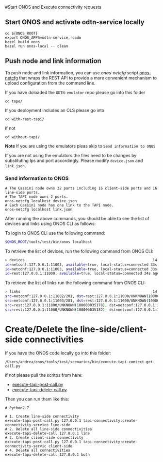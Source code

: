 #Start ONOS and Execute connectivity requests
## Start ONOS and activate odtn-service locally

```shell
cd ${ONOS_ROOT}
export ONOS_APPS=odtn-service,roadm
bazel build onos
bazel run onos-local -- clean
```

## Push node and link information
To push node and link information, you can use *onos-netcfg* script [onos-netcfg](https://github.com/opennetworkinglab/onos/tree/master/tools/package/runtime/bin/onos-netcfg)  that wraps the REST API to provide a more convenient mechanism to upload configuration from the command line. 

If you have doloaded the `ODTN-emulator` repo please go into this folder
```shell
cd topo/
```
If you deployment includes an OLS please go into
```shell
cd with-rest-tapi/
```
if not
```shell
cd without-tapi/
```
**Note** If you are using the emulators pleas skip to `Send information to ONOS`

If you are not using the emulators the files need to be changes by substituting Ips and port accordingly.
Please modify `device.json` and `link.json`. 

### Send information to ONOS
```shell
# The Cassini node owns 32 ports including 16 client-side ports and 16 line-side ports.
# The TAPI node owns 2 ports.
onos-netcfg localhost device.json
# Each Cassini node has one link to the TAPI node.
onos-netcfg localhost link.json
```

After running the above commands, you should be able to see the list of devices and links using ONOS CLI as follows:

To login to ONOS CLI use the following command:
```bash
$ONOS_ROOT/tools/test/bin/onos localhost
```
To retrieve the list of devices, run the following command from ONOS CLI:
```bash
> devices                                                           14:32:02
id=netconf:127.0.0.1:11002, available=true, local-status=connected 33s ago, role=MASTER, type=TERMINAL_DEVICE, mfr=EDGECORE, hw=Cassini, sw=OcNOS, serial=, chassis=1, driver=cassini-ocnos, ipaddress=127.0.0.1, locType=none, name=cassini2, port=11002, protocol=NETCONF
id=netconf:127.0.0.1:11003, available=true, local-status=connected 33s ago, role=MASTER, type=TERMINAL_DEVICE, mfr=EDGECORE, hw=Cassini, sw=OcNOS, serial=, chassis=1, driver=cassini-ocnos, ipaddress=127.0.0.1, locType=none, name=cassini1, port=11003, protocol=NETCONF
id=rest:127.0.0.1:11000, available=true, local-status=connected 34s ago, role=MASTER, type=OLS, mfr=Tapi, hw=0, sw=2.1, serial=Unknown, chassis=0, driver=ols, locType=none, name=rest:127.0.0.1:11000, protocol=REST
```
To retrieve the list of links run the following command from ONOS CLI:

```bash
> links                                                             14:32:04
src=netconf:127.0.0.1:11002/201, dst=rest:127.0.0.1:11000/UNKNOWN(100000035178), type=OPTICAL, state=ACTIVE, durable=true, metric=1.0, expected=true
src=netconf:127.0.0.1:11003/201, dst=rest:127.0.0.1:11000/UNKNOWN(100000035182), type=OPTICAL, state=ACTIVE, durable=true, metric=1.0, expected=true
src=rest:127.0.0.1:11000/UNKNOWN(100000035178), dst=netconf:127.0.0.1:11002/201, type=OPTICAL, state=ACTIVE, durable=true, metric=1.0, expected=true
src=rest:127.0.0.1:11000/UNKNOWN(100000035182), dst=netconf:127.0.0.1:11003/201, type=OPTICAL, state=ACTIVE, durable=true, metric=1.0, expected=true
```

# Create/Delete the line-side/client-side connectivities
If you have the ONOS code locally go into this folder:
```shell
/Users/andrea/onos/tools/test/scenarios/bin/execute-tapi-context-get-call.py
```
if not please pull the scritps from here:  
- [execute-tapi-post-call.py](https://github.com/opennetworkinglab/onos/blob/master/tools/test/scenarios/bin/execute-tapi-delete-call.py)
- [execute-tapi-delete-call.py](https://github.com/opennetworkinglab/onos/blob/master/tools/test/scenarios/bin/execute-tapi-post-call.py)

Then you can run them like this:
```shell
# Python2.7

# 1. Create line-side connectivity
execute-tapi-post-call.py 127.0.0.1 tapi-connectivity:create-connectivity-service line-side
# 2. Delete all line-side connectivities
execute-tapi-delete-call 127.0.0.1 line
# 3. Create client-side connectivity
execute-tapi-post-call.py 127.0.0.1 tapi-connectivity:create-connectivity-servic client-side
# 4. Delete all connectivities
execute-tapi-delete-call 127.0.0.1 both
```
